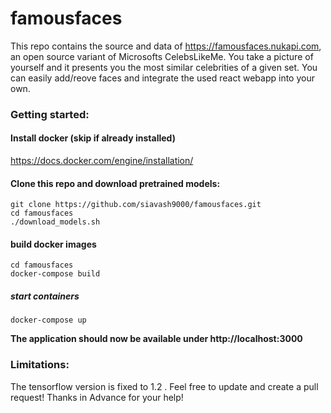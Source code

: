 # famousfaces

This repo contains the source and data of https://famousfaces.nukapi.com, an open source variant of Microsofts CelebsLikeMe. 
You take a picture of yourself and it presents you the most similar celebrities of a given set. 
You can easily add/reove faces and integrate the used react webapp into your own.

### Getting started:

#### Install docker (skip if already installed)
https://docs.docker.com/engine/installation/

#### Clone this repo and download pretrained models:
```
git clone https://github.com/siavash9000/famousfaces.git
cd famousfaces
./download_models.sh
```

#### build docker images
```
cd famousfaces
docker-compose build
```

##### start containers
```
docker-compose up
```

**The application should now be available under http://localhost:3000**

### Limitations:

The tensorflow version is fixed to 1.2 . Feel free to update and create a pull request! Thanks in Advance for your help!
